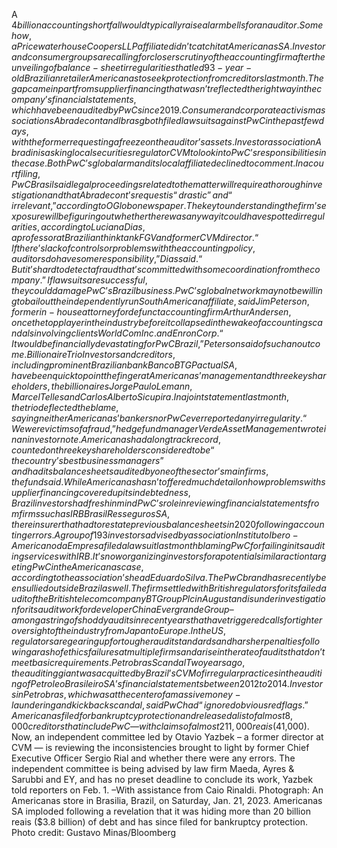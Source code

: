 A $4 billion accounting shortfall would typically raise alarm bells for an auditor. Somehow, a PricewaterhouseCoopers LLP affiliate didn’t catch it at Americanas SA.
Investor and consumer groups are calling for closer scrutiny of the accounting firm after the unveiling of balance-sheet irregularities that led 93-year-old Brazilian retailer Americanas to seek protection from creditors last month. The gap came in part from supplier financing that wasn’t reflected the right way in the company’s financial statements, which have been audited by PwC since 2019.
Consumer and corporate activism associations Abradecont and Ibrasg both filed lawsuits against PwC in the past few days, with the former requesting a freeze on the auditor’s assets. Investor association Abradin is asking local securities regulator CVM to look into PwC’s responsibilities in the case.
Both PwC’s global arm and its local affiliate declined to comment. In a court filing, PwC Brasil said legal proceedings related to the matter will require a thorough investigation and that Abradecont’s request is “drastic” and “irrelevant,” according to O Globo newspaper.
The key to understanding the firm’s exposure will be figuring out whether there was any way it could have spotted irregularities, according to Luciana Dias, a professor at Brazilian think tank FGV and former CVM director.
“If there’s lack of controls or problems with the accounting policy, auditors do have some responsibility,” Dias said. “But it’s hard to detect a fraud that’s committed with some coordination from the company.”
If lawsuits are successful, they could damage PwC’s Brazil business. PwC’s global network may not be willing to bail out the independently run South American affiliate, said Jim Peterson, former in-house attorney for defunct accounting firm Arthur Andersen, once the top player in the industry before it collapsed in the wake of accounting scandals involving clients WorldCom Inc. and Enron Corp.
“It would be financially devastating for PwC Brazil,” Peterson said of such an outcome.
Billionaire Trio
Investors and creditors, including prominent Brazilian bank Banco BTG Pactual SA, have been quick to point the finger at Americanas’ management and three key shareholders, the billionaires Jorge Paulo Lemann, Marcel Telles and Carlos Alberto Sicupira. In a joint statement last month, the trio deflected the blame, saying neither Americanas’ bankers nor PwC ever reported any irregularity.
“We were victims of a fraud,” hedge fund manager Verde Asset Management wrote in an investor note. Americanas had a long track record, counted on three key shareholders considered to be “the country’s best business managers” and had its balance sheets audited by one of the sector’s main firms, the fund said.
While Americanas hasn’t offered much detail on how problems with supplier financing covered up its indebtedness, Brazil investors had fresh in mind PwC’s role in reviewing financial statements from firms such as IRB Brasil Resseguros SA, the reinsurer that had to restate previous balance sheets in 2020 following accounting errors.
A group of 193 investors advised by association Instituto Ibero-Americano da Empresa filed a lawsuit last month blaming PwC for failing in its auditing services with IRB. It’s now organizing investors for a potential similar action targeting PwC in the Americanas case, according to the association’s head Eduardo Silva.
The PwC brand has recently been sullied outside Brazil as well. The firm settled with British regulators for its failed audit of the British telecom company BT Group Plc in August and is under investigation for its audit work for developer China Evergrande Group – among a string of shoddy audits in recent years that have triggered calls for tighter oversight of the industry from Japan to Europe.
In the US, regulators are gearing up for tougher audit standards and harsher penalties following a rash of ethics failures at multiple firms and a rise in the rate of audits that don’t meet basic requirements.
Petrobras Scandal
Two years ago, the auditing giant was acquitted by Brazil’s CVM of irregular practices in the auditing of Petroleo Brasileiro SA’s financial statements between 2012 to 2014. Investors in Petrobras, which was at the center of a massive money-laundering and kickback scandal, said PwC had “ignored obvious red flags.”
Americanas filed for bankruptcy protection and released a list of almost 8,000 creditors that include PwC — with claims of almost 211,000 reais ($41,000). Now, an independent committee led by Otavio Yazbek – a former director at CVM — is reviewing the inconsistencies brought to light by former Chief Executive Officer Sergio Rial and whether there were any errors.
The independent committee is being advised by law firm Maeda, Ayres & Sarubbi and EY, and has no preset deadline to conclude its work, Yazbek told reporters on Feb. 1.
–With assistance from Caio Rinaldi.
Photograph: An Americanas store in Brasilia, Brazil, on Saturday, Jan. 21, 2023. Americanas SA imploded following a revelation that it was hiding more than 20 billion reais ($3.8 billion) of debt and has since filed for bankruptcy protection. Photo credit: Gustavo Minas/Bloomberg